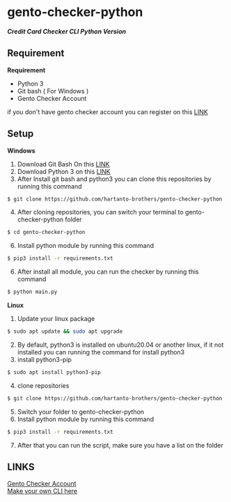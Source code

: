 # gento-checker-python
***Credit Card Checker CLI Python Version***


## Requirement
**Requirement**

* Python 3
* Git bash ( For Windows )
* Gento Checker Account

if you don't have gento checker account you can register on this [LINK](https://gento.live/page/auth/register)

## Setup
**Windows**

1. Download Git Bash On this [LINK](https://github.com/git-for-windows/git/releases/download/v2.42.0.windows.2/Git-2.42.0.2-64-bit.exe)
2. Download Python 3 on this [LINK](https://www.python.org/ftp/python/3.11.6/python-3.11.6-amd64.exe)
3. After Install git bash and python3 you can clone this repositories by running this command
```bash
$ git clone https://github.com/hartanto-brothers/gento-checker-python
```
4. After cloning repositories, you can switch your terminal to gento-checker-python folder
```bash
$ cd gento-checker-python
```
6. Install python module by running this command
```bash
$ pip3 install -r requirements.txt
```
6. After install all module, you can run the checker by running this command
```bash
$ python main.py
```

**Linux**

1. Update your linux package
```bash
$ sudo apt update && sudo apt upgrade
``` 
2. By default, python3 is installed on ubuntu20.04 or another linux, if it not installed you can running the command for install python3
3. install python3-pip
```bash
$ sudo apt install python3-pip
```
4. clone repositories
```bash
$ git clone https://github.com/hartanto-brothers/gento-checker-python
```
5. Switch your folder to gento-checker-python
6. Install python module by running this command
```bash
$ pip3 install -r requirements.txt
```
7. After that you can run the script, make sure you have a list on the folder



## LINKS
[Gento Checker Account](https://gento.live/page/auth/register) <br>
[Make your own CLI here](https://gento.systems/documentation)
